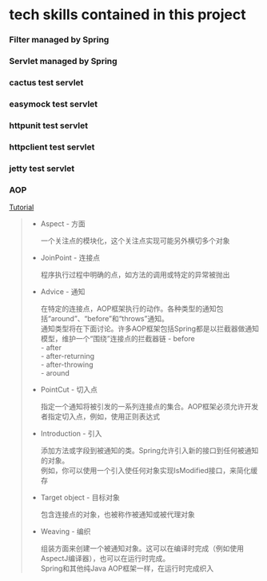 # tech skills contained in this project
### Filter managed by Spring
### Servlet managed by Spring
### cactus test servlet
### easymock test servlet
### httpunit test servlet
### httpclient test servlet
### jetty test servlet
### AOP
[Tutorial](https://www.tutorialspoint.com/springaop/springaop_implementations.htm "悬停显示")
>* Aspect - 方面<br>
    <p>
    一个关注点的模块化，这个关注点实现可能另外横切多个对象
>* JoinPoint - 连接点<br>
    <p>
    程序执行过程中明确的点，如方法的调用或特定的异常被抛出
>* Advice - 通知<br>
    <p>
    在特定的连接点，AOP框架执行的动作。各种类型的通知包括“around”、“before”和“throws”通知。<br>
    通知类型将在下面讨论。许多AOP框架包括Spring都是以拦截器做通知模型，维护一个“围绕”连接点的拦截器链
    - before<br>
    - after<br>
    - after-returning<br>
    - after-throwing<br>
    - around<br>
>* PointCut - 切入点<br>
    <p>
    指定一个通知将被引发的一系列连接点的集合。AOP框架必须允许开发者指定切入点，例如，使用正则表达式
>* Introduction - 引入<br>
    <p>
    添加方法或字段到被通知的类。Spring允许引入新的接口到任何被通知的对象。<br>
    例如，你可以使用一个引入使任何对象实现IsModified接口，来简化缓存
>* Target object - 目标对象<br>
    <p>
    包含连接点的对象，也被称作被通知或被代理对象
>* Weaving - 编织<br>
    <p>
    组装方面来创建一个被通知对象。这可以在编译时完成（例如使用AspectJ编译器），也可以在运行时完成。<br>
    Spring和其他纯Java AOP框架一样，在运行时完成织入